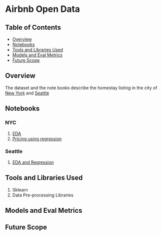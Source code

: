 # Airbnb Open Data

## Table of Contents
- [Overview](#overview)
- [Notebooks](#notebooks)
- [Tools and Libraries Used](#tools-and-libraries-used)
- [Models and Eval Metrics](#models-and-eval-metrics)
- [Future Scope](#future-scope)

## Overview
The dataset and the note books describe the homestay listing in the city of [New York](./nyc) and [Seattle](/seattle)
## Notebooks
### NYC
1. [EDA](./nyc/eda-airbnb.ipynb)
2. [Pricing using regression](./nyc/pricing-with-regressors.ipynb)

### Seattle
1. [EDA and Regression](./seattle/seattle-airbnb.ipynb)

## Tools and Libraries Used
1. Sklearn 
2. Data Pre-processing Libraries

## Models and Eval Metrics

## Future Scope
